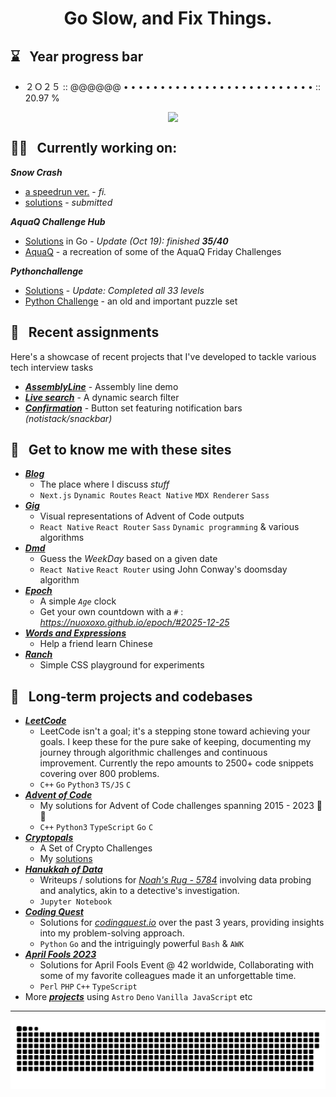 # <p align="center">Go Slow, and Fix Things.</p>


## ⌛ &nbsp; Year progress bar 

- ２Ｏ２５ :: @@@@@@ • • • • • • • • • • • • • • • • • • • • • • • • • • :: 20.97 %

<img style='display: block; margin-left: auto; margin-right: margin-right: auto; width: 50%;' src='https://github-readme-stats.vercel.app/api/top-langs/?username=nuoxoxo&layout=compact&hide=roff&langs_count=10'> 

## 🚴‍♂️ &nbsp; Currently working on:

***Snow Crash***
  - [a speedrun ver.](https://github.com/nuoxoxo/snowcrash_speedrun) - _fi._
  - [solutions](https://github.com/nuoxoxo/snowcrash) - _submitted_

***AquaQ Challenge Hub*** 
  - [Solutions](https://github.com/nuoxoxo/aquaq_challenge_hub) in Go - _Update (Oct 19): finished **35/40**_
  - [AquaQ](https://challenges.aquaq.co.uk/) - a recreation of some of the AquaQ Friday Challenges

***Pythonchallenge*** 
  - [Solutions](https://github.com/nuoxoxo/pythonlibrarychallenge-in-go) - _Update: Completed all 33 levels_
  - [Python Challenge](https://www.pythonchallenge.com/) - an old and important puzzle set


## 🎯 &nbsp; Recent assignments

Here's a showcase of recent projects that I've developed to tackle various tech interview tasks
- ***[AssemblyLine](https://nuoxoxo.github.io/interview_react_assembly_line)*** - Assembly line demo 
- ***[Live search](https://nuoxoxo.github.io/interview_react_search_filter)*** - A dynamic search filter 
- ***[Confirmation](https://nuoxoxo.github.io/interview_react_confirmation_component)*** - Button set featuring notification bars _(notistack/snackbar)_


## 🎨 &nbsp; Get to know me with these sites

- ***[Blog](https://geocities-nine.vercel.app)***
  - The place where I discuss _stuff_
  - `Next.js` `Dynamic Routes` `React Native` `MDX Renderer` `Sass` 
- ***[Gig](https://nuoxoxo.github.io/gig)***
  - Visual representations of Advent of Code outputs
  - `React Native` `React Router` `Sass` `Dynamic programming` & various algorithms
- ***[Dmd](https://nuoxoxo.github.io/dmd)***
  - Guess the *WeekDay* based on a given date
  - `React Native` `React Router` using John Conway's doomsday algorithm
- ***[Epoch](https://nuoxoxo.github.io/epoch)***
  - A simple _`Age`_ clock
  - Get your own countdown with a `#` : *https://nuoxoxo.github.io/epoch/#2025-12-25*
- ***[Words and Expressions](https://nuoxoxo.github.io/words_and_expressions)***
  - Help a friend learn Chinese 
- ***[Ranch](https://nuoxoxo.github.io/ranch)***
  - Simple CSS playground for experiments  


## 🧩 &nbsp; Long-term projects and codebases

- ***[LeetCode](https://github.com/nuoxoxo/leetcode)***
  - LeetCode isn't a goal; it's a stepping stone toward achieving your goals. I keep these for the pure sake of keeping, documenting my journey through algorithmic challenges and continuous improvement. Currently the repo amounts to 2500+ code snippets covering over 800 problems.
  - `C++` `Go` `Python3` `TS/JS` `C`
- ***[Advent of Code](https://github.com/nuoxoxo/advent-of-code)***
  - My solutions for Advent of Code challenges spanning 2015 - 2023 🌟🎄
  - `C++` `Python3` `TypeScript` `Go` `C`
- ***[Cryptopals](https://cryptopals.com/)***
  - A Set of Crypto Challenges
  - My [solutions](https://github.com/nuoxoxo/cryptopals) 
- ***[Hanukkah of Data](https://github.com/nuoxoxo/hanukkah-of-data)***
  - Writeups / solutions for _[Noah's Rug - 5784](https://hanukkah.bluebird.sh/)_ involving data probing and analytics, akin to a detective's investigation.
  - `Jupyter Notebook` 
- ***[Coding Quest](https://github.com/nuoxoxo/coding-quest)***
  - Solutions for _[codingquest.io](https://codingquest.io/)_ over the past 3 years, providing insights into my problem-solving approach.
  - `Python` `Go` and the intriguingly powerful `Bash` & `AWK`
- ***[April Fools 2O23](https://github.com/nuoxoxo/april_event_2O23)***
  - Solutions for April Fools Event @ 42 worldwide, Collaborating with some of my favorite colleagues made it an unforgettable time.
  - `Perl` `PHP` `C++` `TypeScript` 
- More ***[projects](https://github.com/nuoxoxo?tab=repositories)*** using `Astro` `Deno` `Vanilla JavaScript`  etc

---

![](https://github.com/nuoxoxo/nuoxoxo/blob/main/.github/assets/github-contribution-grid-snake.svg)

<!-- <img src='https://deno.com/images/artwork/HypnoDeno.gif?__frsh_c=dad2' width='50%'/> --> 

